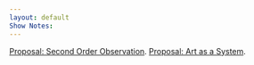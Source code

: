 ```yaml
---
layout: default
Show Notes:
---
```


[Proposal: Second Order Observation](./SOO.md).
[Proposal: Art as a System](./another-page.html).
